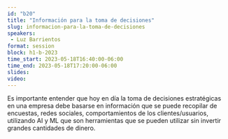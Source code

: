 ```yaml
---
id: "b20"
title: "Información para la toma de decisiones"
slug: informacion-para-la-toma-de-decisiones
speakers:
 - Luz Barrientos
format: session
block: h1-b-2023
time_start: 2023-05-18T16:40:00-06:00
time_end: 2023-05-18T17:20:00-06:00
slides: 
video: 
---
```


Es importante entender que hoy en día la toma de decisiones estratégicas en una empresa debe basarse en información que se puede recopilar de encuestas, redes sociales, comportamientos de los clientes/usuarios, utilizando AI y ML que son herramientas que se pueden utilizar sin invertir grandes cantidades de dinero.